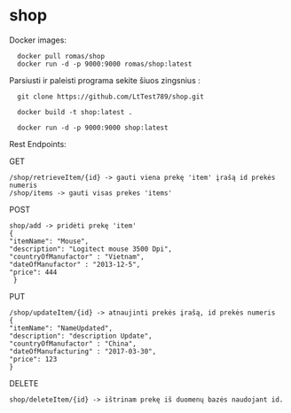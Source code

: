 # shop
Docker images:

      docker pull romas/shop
      docker run -d -p 9000:9000 romas/shop:latest
  

Parsiusti ir paleisti programa sekite šiuos zingsnius :

      git clone https://github.com/LtTest789/shop.git

      docker build -t shop:latest .

      docker run -d -p 9000:9000 shop:latest
  
Rest Endpoints:
 
  GET
  
    /shop/retrieveItem/{id} -> gauti viena prekę 'item' įrašą id prekės numeris
    /shop/items -> gauti visas prekes 'items'
    
  POST
  
    shop/add -> pridėti prekę 'item'
    {
    "itemName": "Mouse",
    "description": "Logitect mouse 3500 Dpi",
    "countryOfManufactor" : "Vietnam",
    "dateOfManufactor" : "2013-12-5",
    "price": 444
     }
     
  PUT
  
    /shop/updateItem/{id} -> atnaujinti prekės įrašą, id prekės numeris
    {
    "itemName": "NameUpdated",
    "description": "description Update",
    "countryOfManufactor" : "China",
    "dateOfManufacturing" : "2017-03-30",
    "price": 123
    }
    
  DELETE
  
    shop/deleteItem/{id} -> ištrinam prekę iš duomenų bazės naudojant id.
